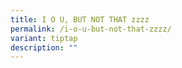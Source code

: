 ```yaml
---
title: I O U, BUT NOT THAT zzzz
permalink: /i-o-u-but-not-that-zzzz/
variant: tiptap
description: ""
---
```

